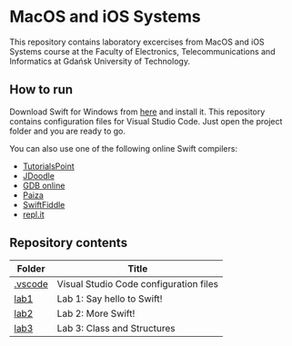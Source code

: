 # MacOS and iOS Systems
This repository contains laboratory excercises from MacOS and iOS Systems course at the Faculty of Electronics, Telecommunications and Informatics at Gdańsk University of Technology.

## How to run
Download Swift for Windows from [here](https://www.swift.org/download/) and install it.
This repository contains configuration files for Visual Studio Code. Just open the project folder and you are ready to go.

You can also use one of the following online Swift compilers:

- [TutorialsPoint](https://www.tutorialspoint.com/compile_swift_online.php)
- [JDoodle](https://www.jdoodle.com/execute-swift-online)
- [GDB online](https://www.onlinegdb.com/online_swift_compiler)
- [Paiza](https://paiza.io/en/projects/new?language=swift)
- [SwiftFiddle](https://swiftfiddle.com/)
- [repl.it](https://repl.it/languages/swift)

## Repository contents
| Folder | Title |
|--|--|
|[.vscode](.vscode)| Visual Studio Code configuration files|
|[lab1](lab1)| Lab 1: Say hello to Swift!|
|[lab2](lab2)| Lab 2: More Swift!|
|[lab3](lab3)| Lab 3: Class and Structures|
